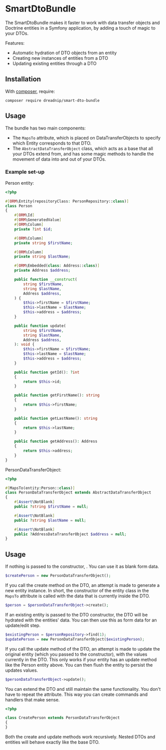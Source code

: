 SmartDtoBundle
===============

The SmartDtoBundle makes it faster to work with data transfer objects and Doctrine entities in a Symfony application, by adding a touch of magic to your DTOs. 

Features:
* Automatic hydration of DTO objects from an entity
* Creating new instances of entities from a DTO
* Updating existing entities through a DTO

Installation
------------

With [composer](https://getcomposer.org), require:

`composer require dreadnip/smart-dto-bundle`

Usage
-----

The bundle has two main components:

- The `MapsTo` attribute, which is placed on DataTransferObjects to specify which Entity corresponds to that DTO.
- The `AbstractDataTransferObject` class, which acts as a base that all your DTOs extend from, and has some magic methods to handle the movement of data into and out of your DTOs. 

### Example set-up

Person entity:
```php
<?php

#[ORM\Entity(repositoryClass: PersonRepository::class)]
class Person
{
    #[ORM\Id]
    #[ORM\GeneratedValue]
    #[ORM\Column]
    private ?int $id;

    #[ORM\Column]
    private string $firstName;

    #[ORM\Column]
    private string $lastName;

    #[ORM\Embedded(class: Address::class)]
    private Address $address;

    public function __construct(
        string $firstName,
        string $lastName,
        Address $address,
    ) {
        $this->firstName = $firstName;
        $this->lastName = $lastName;
        $this->address = $address;
    }

    public function update(
        string $firstName,
        string $lastName,
        Address $address,
    ): void {
        $this->firstName = $firstName;
        $this->lastName = $lastName;
        $this->address = $address;
    }

    public function getId(): ?int
    {
        return $this->id;
    }

    public function getFirstName(): string
    {
        return $this->firstName;
    }

    public function getLastName(): string
    {
        return $this->lastName;
    }

    public function getAddress(): Address
    {
        return $this->address;
    }
}

```
PersonDataTransferObject:
```php
<?php

#[MapsTo(entity:Person::class)]
class PersonDataTransferObject extends AbstractDataTransferObject
{
    #[Assert\NotBlank]
    public ?string $firstName = null;

    #[Assert\NotBlank]
    public ?string $lastName = null;

    #[Assert\NotBlank]
    public ?AddressDataTransferObject $address = null;
}
```

## Usage

If nothing is passed to the constructor, . You can use it as blank form data.
```php
$createPerson = new PersonDataTransferObject();
```
If you call the create method on the DTO, an attempt is made to generate a new entity instance. In short, the constructor of the entity class in the `MapsTo` attribute is called with the data that is currently inside the DTO.
```php
$person = $personDataTransferObject->create();
````
If an existing entity is passed to the DTO constructor, the DTO will be hydrated with the entities' data. You can then use this as form data for an update/edit step.
```php
$existingPerson = $personRepository->find(1);
$updatePerson = new PersonDataTransferObject($existingPerson);
```
If you call the update method of the DTO, an attempt is made to update the original entity (which you passed to the constructor), with the values currently in the DTO. This only works if your entity has an update method like the Person entity above. You can then flush the entity to persist the updates values.
```php
$personDataTransferObject->update();
```
You can extend the DTO and still maintain the same functionality. You don't have to repeat the attribute. This way you can create commands and handlers that make sense.
```php
<?php

class CreatePerson extends PersonDataTransferObject
{
}
```
Both the create and update methods work recursively. Nested DTOs and entities will behave exactly like the base DTO.
